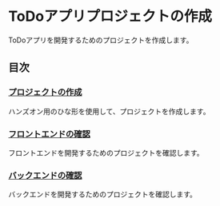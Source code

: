 # ToDoアプリプロジェクトの作成

ToDoアプリを開発するためのプロジェクトを作成します。

## 目次

### [プロジェクトの作成](project/README.md)

ハンズオン用のひな形を使用して、プロジェクトを作成します。

### [フロントエンドの確認](frontend/README.md)

フロントエンドを開発するためのプロジェクトを確認します。

### [バックエンドの確認](backend/README.md)

バックエンドを開発するためのプロジェクトを確認します。